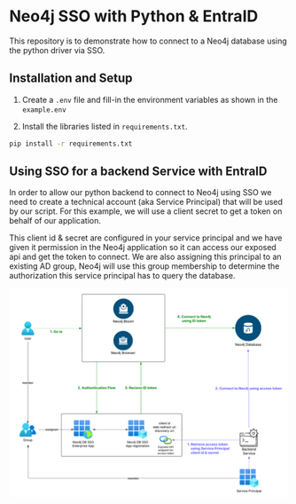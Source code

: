 # Neo4j SSO with Python & EntraID

This repository is to demonstrate how to connect to a Neo4j database using the python driver via SSO. 

## Installation and Setup

1. Create a `.env` file and fill-in the environment variables as shown in the `example.env`

2. Install the libraries listed in `requirements.txt`.
```bash
pip install -r requirements.txt
```

## Using SSO for a backend Service with EntraID
In order to allow our python backend to connect to Neo4j using SSO we need to create a technical account (aka Service Principal) that will be used by our script. For this example, we will use a client secret to get a token on behalf of our application. 

This client id & secret are configured in your service principal and we have given it permission in the Neo4j application so it can access our exposed api and get the token to connect. We are also assigning this principal to an existing AD group, Neo4j will use this group membership to determine the authorization this service principal has to query the database.

<img src="images/neo4j_sso_flow.png" width="1000">